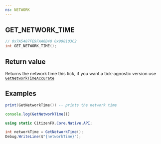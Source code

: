 ```yaml
---
ns: NETWORK
---
```

## GET_NETWORK_TIME

```c
// 0x7A5487FE9FAA6B48 0x998103C2
int GET_NETWORK_TIME();
```


## Return value
Returns the network time this tick, if you want a tick-agnostic version use [`GetNetworkTimeAccurate`](#_0x89023FBBF9200E9F)

## Examples
```lua
print(GetNetworkTime()) -- prints the network time
```

```js
console.log(GetNetworkTime())
```

```cs
using static CitizenFX.Core.Native.API;

int networkTime = GetNetworkTime();
Debug.WriteLine($"{networkTime}");
```
